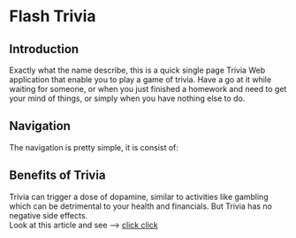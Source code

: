 # Flash Trivia

## Introduction
Exactly what the name describe, this is a quick single page Trivia
Web application that enable you to play a game of trivia. Have a go
at it while waiting for someone, or when you just finished a homework
and need to get your mind of things, or simply when you have nothing
else to do.

## Navigation
The navigation is pretty simple, it is consist of:

## Benefits of Trivia
Trivia can trigger a dose of dopamine, similar to activities
like gambling which can be detrimental to your health and 
financials. But Trivia has no negative side effects.
<br>Look at this article and see -->
[click click](https://www.healthline.com/health-news/obscure-facts-is-good-for-mental-health#:~:text=Knowing%20Obscure%20Facts%20Is%20Good%20for%20Our%20Mental%20Health&text=Experts%20say%20playing%20trivia%20games,mental%20health%20benefits%20of%20trivia.)
